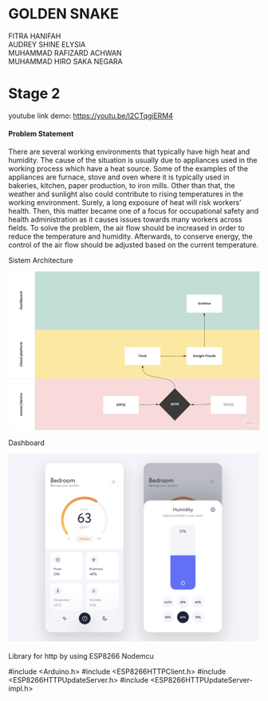 # GOLDEN SNAKE
FITRA HANIFAH <br />
AUDREY SHINE ELYSIA <br />
MUHAMMAD RAFIZARD ACHWAN <br />
MUHAMMAD HIRO SAKA NEGARA <br />


# Stage 2

youtube link demo: https://youtu.be/l2CTqgiERM4

#### Problem Statement

There are several working environments that typically have high heat and humidity. 
The cause of the situation is usually due to appliances used in the working process which have a heat source. 
Some of the examples of the appliances are furnace, stove and oven where it is typically used in bakeries, kitchen, paper production, to iron mills. 
Other than that, the weather and sunlight also could contribute to rising temperatures in the working environment. 
Surely, a long exposure of heat will risk workers’ health. 
Then, this matter became one of a focus for occupational safety and health administration as it causes issues towards many workers across fields. 
To solve the problem, the air flow should be increased in order to reduce the temperature and humidity. 
Afterwards, to conserve energy, the control of the air flow should be adjusted based on the current temperature.

Sistem Architecture

![alt text](https://github.com/Ifahanf/goldensnake/blob/master/Swimlane%20Diagram.jpg?raw=true)


Dashboard

![alt text](https://github.com/Ifahanf/goldensnake/blob/master/Screen%20Shot%202022-11-27%20at%2018.19.04.png?raw=true)




Library for http by using ESP8266 Nodemcu 

#include <Arduino.h>
#include <ESP8266HTTPClient.h>
#include <ESP8266HTTPUpdateServer.h>
#include <ESP8266HTTPUpdateServer-impl.h>
